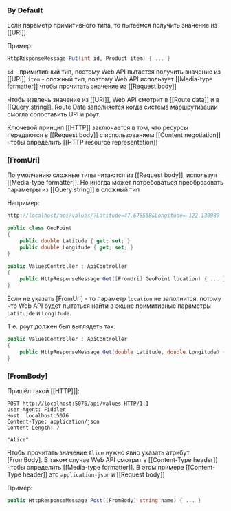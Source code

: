 ### By Default
Если параметр примитивного типа, то пытаемся получить значение из [[URI]]

Пример:
```csharp
HttpResponseMessage Put(int id, Product item) { ... }
```

`id` - примитивный тип, поэтому Web API пытается получить значение из [[URI]]
`item` - сложный тип, поэтому Web API использует [[Media-type formatter]] чтобы прочитать значение из [[Request body]]

Чтобы извлечь значение из [[URI]], Web API смотрит в [[Route data]] и в [[Query string]]. Route Data заполняется когда система маршрутизации смогла сопоставить URI и роут.

Ключевой принцип [[HTTP]] заключается в том, что ресурсы передаются в [[Request body]] с использованием [[Content negotiation]] чтобы определить [[HTTP resource representation]]

### [FromUri]
По умолчанию сложные типы читаются из [[Request body]], используя [[Media-type formatter]]. Но иногда может потребоваться преобразовать параметры из [[Query string]] в сложный тип

Например:
```csharp
http://localhost/api/values/?Latitude=47.678558&Longitude=-122.130989

public class GeoPoint
{
    public double Latitude { get; set; } 
    public double Longitude { get; set; }
}

public ValuesController : ApiController
{
    public HttpResponseMessage Get([FromUri] GeoPoint location) { ... }
}
```

Если не указать [FromUri] - то параметр `location` не заполнится, потому что Web API будет пытаться найти в экшне примитивные параметры `Latituide` и `Longitude`.

Т.е. роут должен был выглядеть так:
```csharp
public ValuesController : ApiController
{
    public HttpResponseMessage Get(double Latitude, double Longitude) { ... }
}
```

### [FromBody]

Пришёл такой [[HTTP]]]:
```http
POST http://localhost:5076/api/values HTTP/1.1
User-Agent: Fiddler
Host: localhost:5076
Content-Type: application/json
Content-Length: 7

"Alice"
```

Чтобы прочитать значение `Alice` нужно явно указать атрибут [FromBody]. В таком случае Web 
API смотрит в [[Content-Type header]] чтобы определить [[Media-type formatter]]. В этом примере [[Content-Type header]] это `application-json` и [[Request body]]
 
Пример:
```csharp
public HttpResponseMessage Post([FromBody] string name) { ... }
```

